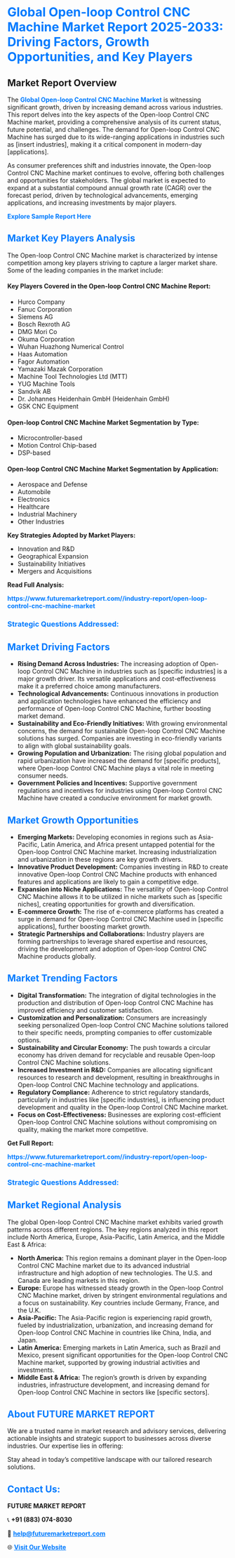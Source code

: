 <h1 style="color: #007BFF;">Global Open-loop Control CNC Machine Market Report 2025-2033: Driving Factors, Growth Opportunities, and Key Players</h1>

<section id="overview">
<h2>Market Report Overview</h2>
<p>The <a href="https://www.futuremarketreport.com//industry-report/open-loop-control-cnc-machine-market" style="color: #007BFF; text-decoration: none;"><strong>Global Open-loop Control CNC Machine Market</strong></a> is witnessing significant growth, driven by increasing demand across various industries. This report delves into the key aspects of the Open-loop Control CNC Machine market, providing a comprehensive analysis of its current status, future potential, and challenges. The demand for Open-loop Control CNC Machine has surged due to its wide-ranging applications in industries such as [insert industries], making it a critical component in modern-day [applications].</p>
<p>As consumer preferences shift and industries innovate, the Open-loop Control CNC Machine market continues to evolve, offering both challenges and opportunities for stakeholders. The global market is expected to expand at a substantial compound annual growth rate (CAGR) over the forecast period, driven by technological advancements, emerging applications, and increasing investments by major players.</p>
</section>

<section id="overview">
<p><a href="https://www.futuremarketreport.com//request-sample/reportId=85137" style="color: #007BFF; text-decoration: none;"><strong>Explore Sample Report Here</strong></a></p>
</section>

<section id="key-players">
<h2 style="color: #007BFF;">Market Key Players Analysis</h2>
<p>The Open-loop Control CNC Machine market is characterized by intense competition among key players striving to capture a larger market share. Some of the leading companies in the market include:</p>
<h4>Key Players Covered in the Open-loop Control CNC Machine Report:</h4>
<ul><li>Hurco Company</li><li>Fanuc Corporation</li><li>Siemens AG</li><li>Bosch Rexroth AG</li><li>DMG Mori Co</li><li>Okuma Corporation</li><li>Wuhan Huazhong Numerical Control</li><li>Haas Automation</li><li>Fagor Automation</li><li>Yamazaki Mazak Corporation</li><li>Machine Tool Technologies Ltd (MTT)</li><li>YUG Machine Tools</li><li>Sandvik AB</li><li>Dr. Johannes Heidenhain GmbH (Heidenhain GmbH)</li><li>GSK CNC Equipment</li></ul>
<h4>Open-loop Control CNC Machine Market Segmentation by Type:</h4>
<ul><li>Microcontroller-based</li><li>Motion Control Chip-based</li><li>DSP-based</li></ul>

<h4>Open-loop Control CNC Machine Market Segmentation by Application:</h4>
<ul><li>Aerospace and Defense</li><li>Automobile</li><li>Electronics</li><li>Healthcare</li><li>Industrial Machinery</li><li>Other Industries</li></ul>
<p><strong>Key Strategies Adopted by Market Players:</strong></p>
<ul>
<li>Innovation and R&D</li>
<li>Geographical Expansion</li>
<li>Sustainability Initiatives</li>
<li>Mergers and Acquisitions</li>
</ul>
</section>

<section>
<p><strong>Read Full Analysis: </strong></p><a href="https://www.futuremarketreport.com//industry-report/open-loop-control-cnc-machine-market" style="color: #007BFF; text-decoration: none;"><strong>https://www.futuremarketreport.com//industry-report/open-loop-control-cnc-machine-market</strong></a>
<h3 style="color: #007BFF;">Strategic Questions Addressed:</h3>
</section>

<section id="driving-factors">
<h2 style="color: #007BFF;">Market Driving Factors</h2>
<ul>
<li><strong>Rising Demand Across Industries:</strong> The increasing adoption of Open-loop Control CNC Machine in industries such as [specific industries] is a major growth driver. Its versatile applications and cost-effectiveness make it a preferred choice among manufacturers.</li>
<li><strong>Technological Advancements:</strong> Continuous innovations in production and application technologies have enhanced the efficiency and performance of Open-loop Control CNC Machine, further boosting market demand.</li>
<li><strong>Sustainability and Eco-Friendly Initiatives:</strong> With growing environmental concerns, the demand for sustainable Open-loop Control CNC Machine solutions has surged. Companies are investing in eco-friendly variants to align with global sustainability goals.</li>
<li><strong>Growing Population and Urbanization:</strong> The rising global population and rapid urbanization have increased the demand for [specific products], where Open-loop Control CNC Machine plays a vital role in meeting consumer needs.</li>
<li><strong>Government Policies and Incentives:</strong> Supportive government regulations and incentives for industries using Open-loop Control CNC Machine have created a conducive environment for market growth.</li>
</ul>
</section>

<section id="growth-opportunities">
<h2 style="color: #007BFF;">Market Growth Opportunities</h2>
<ul>
<li><strong>Emerging Markets:</strong> Developing economies in regions such as Asia-Pacific, Latin America, and Africa present untapped potential for the Open-loop Control CNC Machine market. Increasing industrialization and urbanization in these regions are key growth drivers.</li>
<li><strong>Innovative Product Development:</strong> Companies investing in R&D to create innovative Open-loop Control CNC Machine products with enhanced features and applications are likely to gain a competitive edge.</li>
<li><strong>Expansion into Niche Applications:</strong> The versatility of Open-loop Control CNC Machine allows it to be utilized in niche markets such as [specific niches], creating opportunities for growth and diversification.</li>
<li><strong>E-commerce Growth:</strong> The rise of e-commerce platforms has created a surge in demand for Open-loop Control CNC Machine used in [specific applications], further boosting market growth.</li>
<li><strong>Strategic Partnerships and Collaborations:</strong> Industry players are forming partnerships to leverage shared expertise and resources, driving the development and adoption of Open-loop Control CNC Machine products globally.</li>
</ul>
</section>

<section id="trending-factors">
<h2 style="color: #007BFF;">Market Trending Factors</h2>
<ul>
<li><strong>Digital Transformation:</strong> The integration of digital technologies in the production and distribution of Open-loop Control CNC Machine has improved efficiency and customer satisfaction.</li>
<li><strong>Customization and Personalization:</strong> Consumers are increasingly seeking personalized Open-loop Control CNC Machine solutions tailored to their specific needs, prompting companies to offer customizable options.</li>
<li><strong>Sustainability and Circular Economy:</strong> The push towards a circular economy has driven demand for recyclable and reusable Open-loop Control CNC Machine solutions.</li>
<li><strong>Increased Investment in R&D:</strong> Companies are allocating significant resources to research and development, resulting in breakthroughs in Open-loop Control CNC Machine technology and applications.</li>
<li><strong>Regulatory Compliance:</strong> Adherence to strict regulatory standards, particularly in industries like [specific industries], is influencing product development and quality in the Open-loop Control CNC Machine market.</li>
<li><strong>Focus on Cost-Effectiveness:</strong> Businesses are exploring cost-efficient Open-loop Control CNC Machine solutions without compromising on quality, making the market more competitive.</li>
</ul>
</section>

<section>
<p><strong>Get Full Report: </strong></p><a href="https://www.futuremarketreport.com//industry-report/open-loop-control-cnc-machine-market" style="color: #007BFF; text-decoration: none;"><strong>https://www.futuremarketreport.com//industry-report/open-loop-control-cnc-machine-market</strong></a>
<h3 style="color: #007BFF;">Strategic Questions Addressed:</h3>
</section>


<section id="regional-analysis">
<h2 style="color: #007BFF;">Market Regional Analysis</h2>
<p>The global Open-loop Control CNC Machine market exhibits varied growth patterns across different regions. The key regions analyzed in this report include North America, Europe, Asia-Pacific, Latin America, and the Middle East & Africa:</p>
<ul>
<li><strong>North America:</strong> This region remains a dominant player in the Open-loop Control CNC Machine market due to its advanced industrial infrastructure and high adoption of new technologies. The U.S. and Canada are leading markets in this region.</li>
<li><strong>Europe:</strong> Europe has witnessed steady growth in the Open-loop Control CNC Machine market, driven by stringent environmental regulations and a focus on sustainability. Key countries include Germany, France, and the U.K.</li>
<li><strong>Asia-Pacific:</strong> The Asia-Pacific region is experiencing rapid growth, fueled by industrialization, urbanization, and increasing demand for Open-loop Control CNC Machine in countries like China, India, and Japan.</li>
<li><strong>Latin America:</strong> Emerging markets in Latin America, such as Brazil and Mexico, present significant opportunities for the Open-loop Control CNC Machine market, supported by growing industrial activities and investments.</li>
<li><strong>Middle East & Africa:</strong> The region’s growth is driven by expanding industries, infrastructure development, and increasing demand for Open-loop Control CNC Machine in sectors like [specific sectors].</li>
</ul>
</section>

<footer>
<h2 style="color: #007BFF;">About FUTURE MARKET REPORT</h2>
<p>We are a trusted name in market research and advisory services, delivering actionable insights and strategic support to businesses across diverse industries. Our expertise lies in offering:</p>

<p>Stay ahead in today’s competitive landscape with our tailored research solutions.</p>

<h2 style="color: #007BFF;">Contact Us:</h2>
<p><strong>FUTURE MARKET REPORT</strong></p>
<p>📞 <strong>+91 (883) 074-8030</strong></p>
<p>📧 <strong><a href="mailto:help@futuremarketreport.com" style="color: #007BFF;">help@futuremarketreport.com</a></strong></p>
<p>🌐 <strong><a href="https://www.futuremarketreport.com/" style="color: #007BFF;">Visit Our Website</a></strong></p>
</footer>